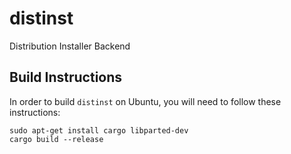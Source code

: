 # distinst

Distribution Installer Backend

## Build Instructions

In order to build `distinst` on Ubuntu, you will need to follow these instructions:

```
sudo apt-get install cargo libparted-dev
cargo build --release
```
